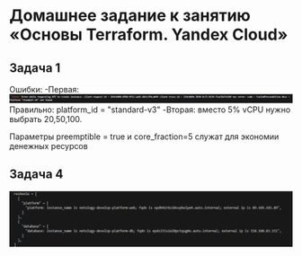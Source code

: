 # Домашнее задание к занятию «Основы Terraform. Yandex Cloud»
## Задача 1
Ошибки:
 -Первая:
![image](https://github.com/EremeevAN/ter-home2/blob/main/image/Screenshot_1.png)
Правильно: platform_id = "standard-v3"
 -Вторая: вместо 5% vCPU нужно выбрать 20,50,100.

Параметры preemptible = true и core_fraction=5 служат для экономии денежных ресурсов

## Задача 4

![image](https://github.com/EremeevAN/ter-home2/blob/main/image/Screenshot_3.png)
